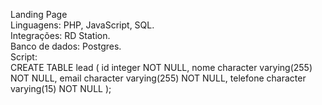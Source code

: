 Landing Page  
Linguagens: PHP, JavaScript, SQL.  
Integrações: RD Station.  
Banco de dados: Postgres.  
Script:  
CREATE TABLE lead (
    id integer NOT NULL,
    nome character varying(255) NOT NULL,
    email character varying(255) NOT NULL,
    telefone character varying(15) NOT NULL
);

